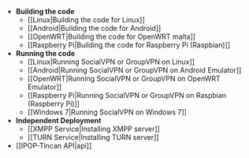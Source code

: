 * **Building the code**
    * [[Linux|Building the code for Linux]]
    * [[Android|Building the code for Android]]
    * [[OpenWRT|Building the code for OpenWRT malta]]
    * [[Raspberry Pi|Building the code for Raspberry Pi (Raspbian)]]
* **Running the code**
    * [[Linux|Running SocialVPN or GroupVPN on Linux]]
    * [[Android|Running SocialVPN or GroupVPN on Android Emulator]]
    * [[OpenWRT|Running SocialVPN or GroupVPN on OpenWRT Emulator]]
    * [[Raspberry Pi|Running SocialVPN or GroupVPN on Raspbian (Raspberry Pi)]]
    * [[Windows 7|Running SocialVPN on Windows 7]]
* **Independent Deployment**
    * [[XMPP Service|Installing XMPP server]]
    * [[TURN Service|Installing TURN server]]
* [[IPOP-Tincan API|api]]



